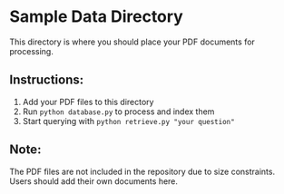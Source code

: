 # Sample Data Directory

This directory is where you should place your PDF documents for processing.

## Instructions:

1. Add your PDF files to this directory
2. Run `python database.py` to process and index them
3. Start querying with `python retrieve.py "your question"`

## Note:

The PDF files are not included in the repository due to size constraints. Users should add their own documents here.
